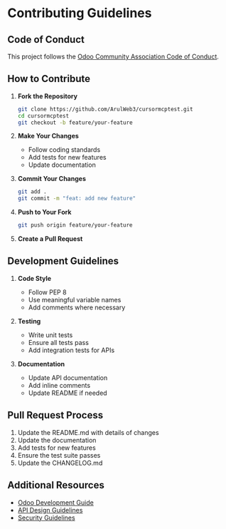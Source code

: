 # Contributing Guidelines

## Code of Conduct

This project follows the [Odoo Community Association Code of Conduct](https://odoo-community.org/page/codeofconduct).

## How to Contribute

1. **Fork the Repository**
   ```bash
   git clone https://github.com/ArulWeb3/cursormcptest.git
   cd cursormcptest
   git checkout -b feature/your-feature
   ```

2. **Make Your Changes**
   - Follow coding standards
   - Add tests for new features
   - Update documentation

3. **Commit Your Changes**
   ```bash
   git add .
   git commit -m "feat: add new feature"
   ```

4. **Push to Your Fork**
   ```bash
   git push origin feature/your-feature
   ```

5. **Create a Pull Request**

## Development Guidelines

1. **Code Style**
   - Follow PEP 8
   - Use meaningful variable names
   - Add comments where necessary

2. **Testing**
   - Write unit tests
   - Ensure all tests pass
   - Add integration tests for APIs

3. **Documentation**
   - Update API documentation
   - Add inline comments
   - Update README if needed

## Pull Request Process

1. Update the README.md with details of changes
2. Update the documentation
3. Add tests for new features
4. Ensure the test suite passes
5. Update the CHANGELOG.md

## Additional Resources

- [Odoo Development Guide](https://www.odoo.com/documentation/18.0/developer/howtos.html)
- [API Design Guidelines](./docs/api-reference.md)
- [Security Guidelines](./docs/security.md)